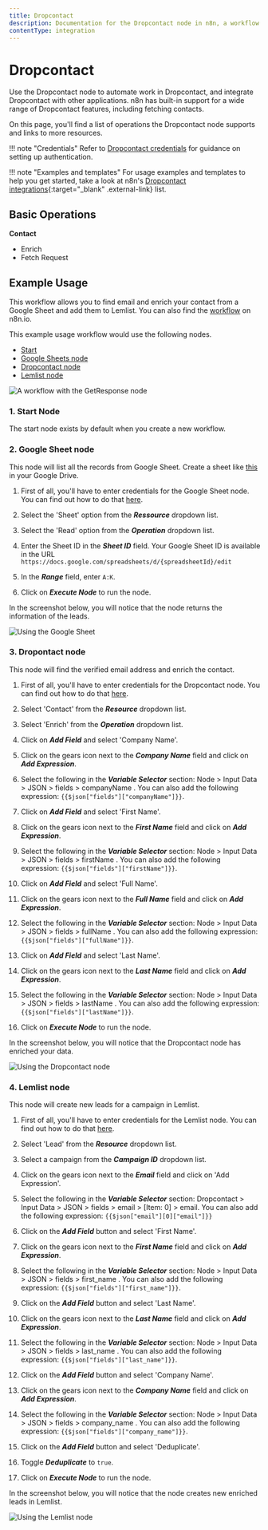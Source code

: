 ```yaml
---
title: Dropcontact
description: Documentation for the Dropcontact node in n8n, a workflow automation platform. Includes details of operations and configuration, and links to examples and credentials information.
contentType: integration
---
```


# Dropcontact

Use the Dropcontact node to automate work in Dropcontact, and integrate Dropcontact with other applications. n8n has built-in support for a wide range of Dropcontact features, including  fetching contacts. 

On this page, you'll find a list of operations the Dropcontact node supports and links to more resources.

!!! note "Credentials"
    Refer to [Dropcontact credentials](/integrations/builtin/credentials/dropcontact/) for guidance on setting up authentication. 

!!! note "Examples and templates"
    For usage examples and templates to help you get started, take a look at n8n's [Dropcontact integrations](https://n8n.io/integrations/dropcontact/){:target="_blank" .external-link} list.


## Basic Operations

**Contact**
- Enrich
- Fetch Request



## Example Usage

This workflow allows you to find email and enrich your contact from a Google Sheet and add them to Lemlist. You can also find the [workflow](https://n8n.io/workflows/1304) on n8n.io. 

This example usage workflow would use the following nodes.
- [Start](/integrations/builtin/core-nodes/n8n-nodes-base.start/)
- [Google Sheets node](/integrations/builtin/app-nodes/n8n-nodes-base.googlesheets/)
- [Dropcontact node]()
- [Lemlist node](/integrations/builtin/app-nodes/n8n-nodes-base.lemlist/)

![A workflow with the GetResponse node](/_images/integrations/builtin/app-nodes/dropcontact/workflow.png)

### 1. Start Node
The start node exists by default when you create a new workflow.

### 2. Google Sheet node

This node will list all the records from Google Sheet. Create a sheet like [this](https://docs.google.com/spreadsheets/d/1jCyGrz01b7wdoujEHHZvw-JD5zszTMFqn8cvvSnLPrE/edit#gid=0) in your Google Drive.

1. First of all, you'll have to enter credentials for the Google Sheet node. You can find out how to do that [here](/integrations/builtin/credentials/google/).

2. Select the 'Sheet' option from the ***Ressource*** dropdown list.
3. Select the 'Read' option from the ***Operation*** dropdown list.
4. Enter the Sheet ID in the ***Sheet ID*** field. Your Google Sheet ID is available in the URL `https://docs.google.com/spreadsheets/d/{spreadsheetId}/edit`
5. In the ***Range*** field, enter `A:K`.
6. Click on ***Execute Node*** to run the node.


In the screenshot below, you will notice that the node returns the information of the leads.

![Using the Google Sheet](/_images/integrations/builtin/app-nodes/dropcontact/googlesheet_node.png)

### 3. Dropontact node

This node will find the verified email address and enrich the contact.

1. First of all, you'll have to enter credentials for the Dropcontact node. You can find out how to do that [here](/integrations/builtin/credentials/dropcontact/).

2. Select 'Contact' from the ***Resource*** dropdown list.
3. Select 'Enrich' from the ***Operation*** dropdown list.
4. Click on ***Add Field*** and select 'Company Name'.
5. Click on the gears icon next to the ***Company Name*** field and click on ***Add Expression***.
6. Select the following in the ***Variable Selector*** section: Node > Input Data > JSON > fields > companyName . You can also add the following expression: `{{$json["fields"]["companyName"]}}`.
7. Click on ***Add Field*** and select 'First Name'.
8. Click on the gears icon next to the ***First Name*** field and click on ***Add Expression***.
9. Select the following in the ***Variable Selector*** section: Node > Input Data > JSON > fields > firstName . You can also add the following expression: `{{$json["fields"]["firstName"]}}`.
10. Click on ***Add Field*** and select 'Full Name'.
11. Click on the gears icon next to the ***Full Name*** field and click on ***Add Expression***.
12. Select the following in the ***Variable Selector*** section: Node > Input Data > JSON > fields > fullName . You can also add the following expression: `{{$json["fields"]["fullName"]}}`.
13. Click on ***Add Field*** and select 'Last Name'.
14. Click on the gears icon next to the ***Last Name*** field and click on ***Add Expression***.
15. Select the following in the ***Variable Selector*** section: Node > Input Data > JSON > fields > lastName . You can also add the following expression: `{{$json["fields"]["lastName"]}}`.
16. Click on ***Execute Node*** to run the node.

In the screenshot below, you will notice that the Dropcontact node has enriched your data.

![Using the Dropcontact node](/_images/integrations/builtin/app-nodes/dropcontact/dropcontact_node.png)

### 4. Lemlist node

This node will create new leads for a campaign in Lemlist.

1. First of all, you'll have to enter credentials for the Lemlist node. You can find out how to do that [here](/integrations/builtin/credentials/lemlist/).
2. Select 'Lead' from the ***Resource*** dropdown list.
3. Select a campaign from the ***Campaign ID*** dropdown list.
4. Click on the gears icon next to the ***Email*** field and click on 'Add Expression'.

5. Select the following in the ***Variable Selector*** section: Dropcontact > Input Data > JSON > fields > email > [Item: 0] > email. You can also add the following expression: `{{$json["email"][0]["email"]}}`
6. Click on the ***Add Field*** button and select 'First Name'.
7. Click on the gears icon next to the ***First Name*** field and click on ***Add Expression***.
8. Select the following in the ***Variable Selector*** section: Node > Input Data > JSON > fields > first_name . You can also add the following expression: `{{$json["fields"]["first_name"]}}`.
9. Click on the ***Add Field*** button and select 'Last Name'.
10. Click on the gears icon next to the ***Last Name*** field and click on ***Add Expression***.
11. Select the following in the ***Variable Selector*** section: Node > Input Data > JSON > fields > last_name . You can also add the following expression: `{{$json["fields"]["last_name"]}}`.
12. Click on the ***Add Field*** button and select 'Company Name'.
13. Click on the gears icon next to the ***Company Name*** field and click on ***Add Expression***.
14. Select the following in the ***Variable Selector*** section: Node > Input Data > JSON > fields > company_name . You can also add the following expression: `{{$json["fields"]["company_name"]}}`.
15. Click on the ***Add Field*** button and select 'Deduplicate'.
16. Toggle ***Deduplicate*** to `true`.
17. Click on ***Execute Node*** to run the node.

In the screenshot below, you will notice that the node creates new enriched leads in Lemlist.

![Using the Lemlist node](/_images/integrations/builtin/app-nodes/dropcontact/lemlist_node.png)

